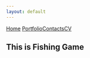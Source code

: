 ```yaml
---
layout: default
---
```


[Home](./)  [Portfolio](./portfolio.html)[Contacts](./Contacts.html)[CV](./CV.html)

## This is Fishing Game

